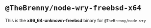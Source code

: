 # `@TheBrenny/node-wry-freebsd-x64`

This is the **x86_64-unknown-freebsd** binary for `@TheBrenny/node-wry`
